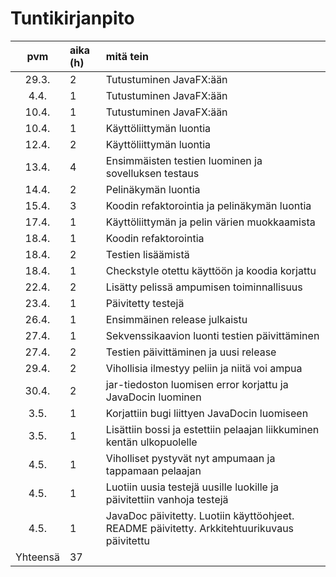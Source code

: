 # Tuntikirjanpito

| pvm | aika (h) | mitä tein  |
| :----:|:-----| :-----|
| 29.3. | 2    | Tutustuminen JavaFX:ään |
| 4.4.  | 1    | Tutustuminen JavaFX:ään |
| 10.4. | 1    | Tutustuminen JavaFX:ään |
| 10.4. | 1    | Käyttöliittymän luontia |
| 12.4. | 2    | Käyttöliittymän luontia |
| 13.4. | 4    | Ensimmäisten testien luominen ja sovelluksen testaus |
| 14.4. | 2    | Pelinäkymän luontia |
| 15.4. | 3    | Koodin refaktorointia ja pelinäkymän luontia |
| 17.4. | 1    | Käyttöliittymän ja pelin värien muokkaamista |
| 18.4. | 1    | Koodin refaktorointia |
| 18.4. | 2    | Testien lisäämistä |
| 18.4. | 1    | Checkstyle otettu käyttöön ja koodia korjattu |
| 22.4. | 2    | Lisätty pelissä ampumisen toiminnallisuus |
| 23.4. | 1    | Päivitetty testejä |
| 26.4. | 1    | Ensimmäinen release julkaistu |
| 27.4. | 1    | Sekvenssikaavion luonti testien päivittäminen |
| 27.4. | 2    | Testien päivittäminen ja uusi release |
| 29.4. | 2    | Vihollisia ilmestyy peliin ja niitä voi ampua |
| 30.4. | 2    | jar-tiedoston luomisen error korjattu ja JavaDocin luominen |
| 3.5.  | 1    | Korjattiin bugi liittyen JavaDocin luomiseen |
| 3.5.  | 1    | Lisättiin bossi ja estettiin pelaajan liikkuminen kentän ulkopuolelle |
| 4.5.  | 1    | Viholliset pystyvät nyt ampumaan ja tappamaan pelaajan |
| 4.5.  | 1    | Luotiin uusia testejä uusille luokille ja päivitettiin vanhoja testejä |
| 4.5.  | 1    | JavaDoc päivitetty. Luotiin käyttöohjeet. README päivitetty. Arkkitehtuurikuvaus päivitettu |
| Yhteensä | 37    |
